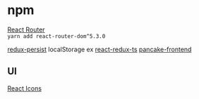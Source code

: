 # npm

[React Router](https://reactrouter.com/docs/en/v6/getting-started/installation#create-react-app)  
`yarn add react-router-dom^5.3.0`


[redux-persist](https://github.com/rt2zz/redux-persist) localStorage
ex [react-redux-ts](https://github.com/JacobHsu/react-redux-ts) [pancake-frontend](https://github.com/pancakeswap/pancake-frontend/blob/develop/src/state/index.ts)

## UI

[React Icons](https://react-icons.github.io/react-icons)
